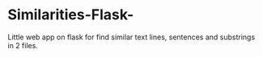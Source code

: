 # Similarities-Flask-
Little web app on flask for find similar text lines, sentences and substrings in 2 files.
